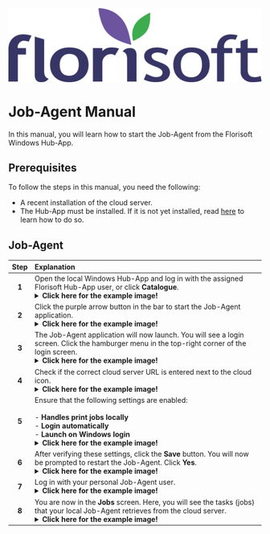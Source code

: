 <img src="../../fslogo.png">

# Job-Agent Manual

In this manual, you will learn how to start the Job-Agent from the Florisoft Windows Hub-App.

## Prerequisites

To follow the steps in this manual, you need the following:

- A recent installation of the cloud server.
- The Hub-App must be installed. If it is not yet installed, read [here](https://github.com/florisoft/User.Manuals/blob/main/CLOUD%20APPLICATIONS/Hub%20App/Hub-App%20Installation%20EN.md#installing-the-windows-application) to learn how to do so.

## Job-Agent

| Step | Explanation |
|:-:|:--|
| **1** | Open the local Windows Hub-App and log in with the assigned Florisoft Hub-App user, or click **Catalogue**.<details><summary><b>Click here for the example image!</b></summary><img src="Media/1.png"></details> |
| **2** | Click the purple arrow button in the bar to start the Job-Agent application. <details><summary><b>Click here for the example image!</b></summary><img src="Media/2.png"></details>|
| **3** | The Job-Agent application will now launch. You will see a login screen. Click the hamburger menu in the top-right corner of the login screen.<details><summary><b>Click here for the example image!</b></summary><img src="Media/3.png"></details>|
| **4** | Check if the correct cloud server URL is entered next to the cloud icon. <details><summary><b>Click here for the example image!</b></summary><img src="Media/4.png"></details>|
| **5** | Ensure that the following settings are enabled:<br><br>- **Handles print jobs locally**<br>- **Login automatically**<br>- **Launch on Windows login** <details><summary><b>Click here for the example image!</b></summary><img src="Media/4.png"></details>|
| **6** | After verifying these settings, click the **Save** button. You will now be prompted to restart the Job-Agent. Click **Yes**.<details><summary><b>Click here for the example image!</b></summary><img src="Media/5.png"></details> |
| **7** | Log in with your personal Job-Agent user. <details><summary><b>Click here for the example image!</b></summary><img src="Media/6.png"></details>|
| **8** | You are now in the **Jobs** screen. Here, you will see the tasks (jobs) that your local Job-Agent retrieves from the cloud server.<details><summary><b>Click here for the example image!</b></summary><img src="Media/7.png"></details> |

